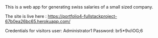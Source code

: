 This is a web app for generating swiss salaries of a small sized company.

The site is live here : https://portfolio4-fullstackproject-67b0ea26bc65.herokuapp.com/

Credentials for visitors
user: Administrator1
Password: br5*9v/iOG;6
